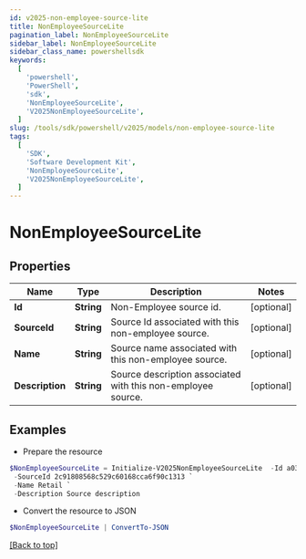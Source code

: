 ```yaml
---
id: v2025-non-employee-source-lite
title: NonEmployeeSourceLite
pagination_label: NonEmployeeSourceLite
sidebar_label: NonEmployeeSourceLite
sidebar_class_name: powershellsdk
keywords:
  [
    'powershell',
    'PowerShell',
    'sdk',
    'NonEmployeeSourceLite',
    'V2025NonEmployeeSourceLite',
  ]
slug: /tools/sdk/powershell/v2025/models/non-employee-source-lite
tags:
  [
    'SDK',
    'Software Development Kit',
    'NonEmployeeSourceLite',
    'V2025NonEmployeeSourceLite',
  ]
---
```


# NonEmployeeSourceLite

## Properties

| Name | Type | Description | Notes |
| --- | --- | --- | --- |
| **Id** | **String** | Non-Employee source id. | [optional] |
| **SourceId** | **String** | Source Id associated with this non-employee source. | [optional] |
| **Name** | **String** | Source name associated with this non-employee source. | [optional] |
| **Description** | **String** | Source description associated with this non-employee source. | [optional] |

## Examples

- Prepare the resource

```powershell
$NonEmployeeSourceLite = Initialize-V2025NonEmployeeSourceLite  -Id a0303682-5e4a-44f7-bdc2-6ce6112549c1 `
 -SourceId 2c91808568c529c60168cca6f90c1313 `
 -Name Retail `
 -Description Source description
```

- Convert the resource to JSON

```powershell
$NonEmployeeSourceLite | ConvertTo-JSON
```

[[Back to top]](#)

